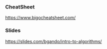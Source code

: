 ### CheatSheet
https://www.bigocheatsheet.com/

### Slides
https://slides.com/bgando/intro-to-algorithms/